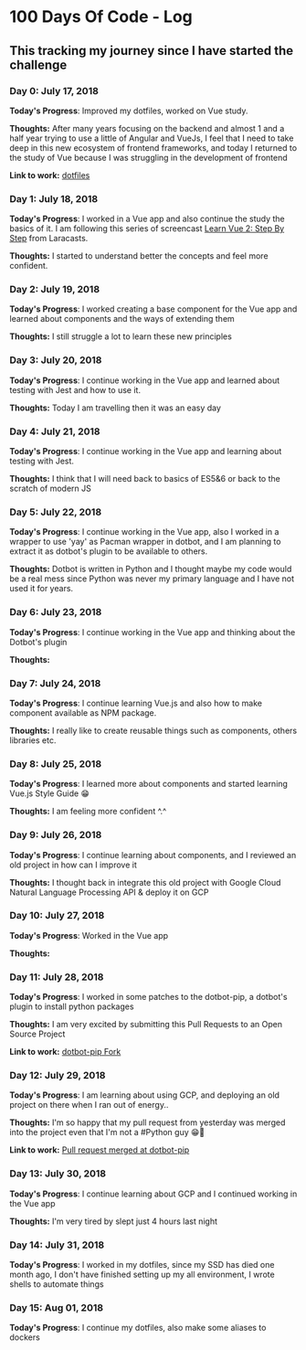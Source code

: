 # 100 Days Of Code - Log

## This tracking my journey since I have started the challenge

### Day 0: July 17, 2018

**Today's Progress**: Improved my dotfiles, worked on Vue study.

**Thoughts:** After many years focusing on the backend and almost 1 and a half year trying to use a little of Angular and VueJs, I feel that I need to take deep in this new ecosystem of frontend frameworks, and today I returned to the study of Vue because I was struggling in the development of frontend

**Link to work:** [dotfiles](https://github.com/davibusanello/dotfiles)

### Day 1: July 18, 2018

**Today's Progress**: I worked in a Vue app and also continue the study the basics of it. I am following this series of screencast [Learn Vue 2: Step By Step](https://laracasts.com/series/learn-vue-2-step-by-step/) from Laracasts.

**Thoughts:** I started to understand better the concepts and feel more confident.

### Day 2: July 19, 2018

**Today's Progress**: I worked creating a base component for the Vue app and learned about components and the ways of extending them

**Thoughts:** I still struggle a lot to learn these new principles

### Day 3: July 20, 2018

**Today's Progress**: I continue working in the Vue app and learned about testing with Jest and how to use it.

**Thoughts:** Today I am travelling then it was an easy day

### Day 4: July 21, 2018

**Today's Progress**: I continue working in the Vue app and learning about testing with Jest.

**Thoughts:** I think that I will need back to basics of ES5&6 or back to the scratch of modern JS

### Day 5: July 22, 2018

**Today's Progress**: I continue working in the Vue app, also I worked in a wrapper to use 'yay' as Pacman wrapper in dotbot, and I am planning to extract it as dotbot's plugin to be available to others.

**Thoughts:** Dotbot is written in Python and I thought maybe my code would be a real mess since Python was never my primary language and I have not used it for years.

### Day 6: July 23, 2018

**Today's Progress**: I continue working in the Vue app and thinking about the Dotbot's plugin

**Thoughts:**

### Day 7: July 24, 2018

**Today's Progress**: I continue learning Vue.js and also how to make component available as NPM package.

**Thoughts:** I really like to create reusable things such as components, others libraries etc.

### Day 8: July 25, 2018

**Today's Progress**: I learned more about components and started learning Vue.js Style Guide 😁

**Thoughts:** I am feeling more confident ^.^

### Day 9: July 26, 2018

**Today's Progress**: I continue learning about components, and I reviewed an old project in how can I improve it

**Thoughts:** I thought back in integrate this old project with Google Cloud Natural Language Processing API & deploy it on GCP

### Day 10: July 27, 2018

**Today's Progress**: Worked in the Vue app

**Thoughts:**

### Day 11: July 28, 2018

**Today's Progress**: I worked in some patches to the dotbot-pip, a dotbot's plugin to install python packages

**Thoughts:** I am very excited by submitting this Pull Requests to an Open Source Project

**Link to work:** [dotbot-pip Fork](https://github.com/davibusanello/dotbot-pip)

### Day 12: July 29, 2018

**Today's Progress**: I am learning about using GCP, and deploying an old project on there when I ran out of energy..

**Thoughts:** I'm so happy that my pull request from yesterday was merged into the project even that I'm not a #Python guy 😁🚀

**Link to work:** [Pull request merged at dotbot-pip](https://github.com/sobolevn/dotbot-pip/pull/2)

### Day 13: July 30, 2018

**Today's Progress**: I continue learning about GCP and I continued working in the Vue app

**Thoughts:** I'm very tired by slept just 4 hours last night

### Day 14: July 31, 2018

**Today's Progress**: I worked in my dotfiles, since my SSD has died one month ago, I don't have finished setting up my all environment,
I wrote shells to automate things

### Day 15: Aug 01, 2018

**Today's Progress**: I continue my dotfiles, also make some aliases to dockers
